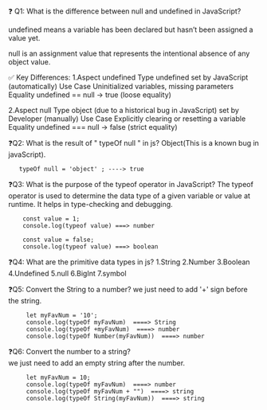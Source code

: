 ❓ Q1: What is the difference between null and undefined in JavaScript?

undefined means a variable has been declared but hasn’t been assigned a value yet.

null is an assignment value that represents the intentional absence of any object value.

✅ Key Differences:
1.Aspect	                undefined
    Type                      undefined
    set by                    JavaScript (automatically)
    Use Case                  Uninitialized variables, missing parameters
    Equality	              undefined == null → true (loose equality)

2.Aspect                    null
    Type                     object (due to a historical bug in JavaScript)
    set by                   Developer (manually)
    Use Case                 Explicitly clearing or resetting a variable
    Equality                 undefined === null → false (strict equality)

❓Q2: What is the result of " typeOf null " in js?
       Object(This is a known bug in javaScript).

       typeOf null = 'object' ; ----> true

❓Q3: What is the purpose of the typeof operator in JavaScript?
        The typeof operator is used to determine the data type of a given variable or value at runtime. It helps in type-checking and debugging.       
        
        const value = 1;
        console.log(typeof value) ===> number

        const value = false;
        console.log(typeof value) ===> boolean

❓Q4: What are the primitive data types in js?
        1.String 2.Number 3.Boolean 4.Undefined 5.null 6.BigInt 7.symbol

❓Q5: Convert the String to a number?
         we just need to add '+' sign before the string.

         let myFavNum = '10';
         console.log(typeOf myFavNum)  ====> String
         console.log(typeOf +myFavNum)  ====> number
         console.log(typeOf Number(myFavNum))  ====> number

❓Q6: Convert the number to a string?         
          we just need to add an empty string after the number.
           
         let myFavNum = 10;
         console.log(typeOf myFavNum)  ====> number
         console.log(typeOf myFavNum + "")  ====> string
         console.log(typeOf String(myFavNum))  ====> string 
